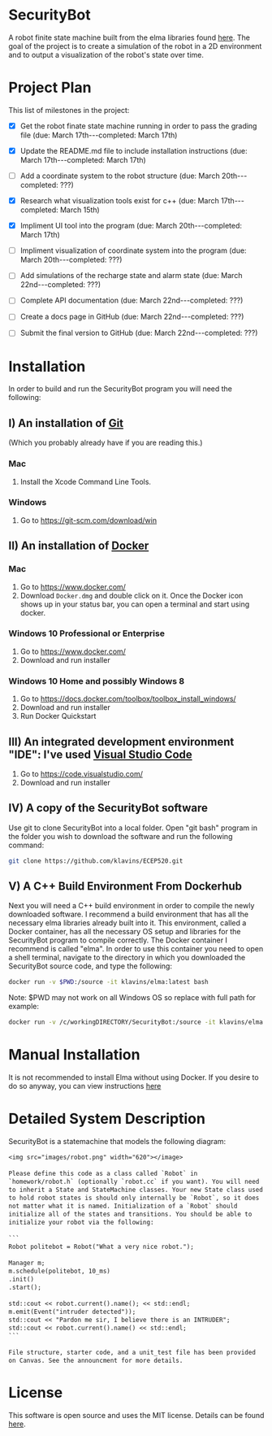 SecurityBot
===
A robot finite state machine built from the elma libraries found [here](https://github.com/klavinslab/elma).  The goal of the project is to create a simulation of the robot in a 2D environment and to output a visualization of the robot's state over time.

Project Plan
===
This list of milestones in the project:
- [x] Get the robot finate state machine running in order to pass the grading file (due: March 17th---completed: March 17th)
- [x] Update the README.md file to include installation instructions (due: March 17th---completed: March 17th)
- [ ] Add a coordinate system to the robot structure  (due: March 20th---completed: ???)
- [x] Research what visualization tools exist for c++ (due: March 17th---completed: March 15th) 
- [x] Impliment UI tool into the program (due: March 20th---completed: March 17th)
- [ ] Impliment visualization of coordinate system into the program (due: March 20th---completed: ???)
- [ ] Add simulations of the recharge state and alarm state (due: March 22nd---completed: ???)
- [ ] Complete API documentation (due: March 22nd---completed: ???)
- [ ] Create a docs page in GitHub (due: March 22nd---completed: ???)
- [ ] Submit the final version to GitHub (due: March 22nd---completed: ???)


# Installation
In order to build and run the SecurityBot program you will need the following:

## I)  An installation of [Git](https://git-scm.com/)
(Which you probably already have if you are reading this.)
### Mac
1. Install the Xcode Command Line Tools.
### Windows
1. Go to https://git-scm.com/download/win

## II)  An installation of [Docker](https://www.docker.com/)
### Mac
1. Go to https://www.docker.com/
2. Download `Docker.dmg` and double click on it. Once the Docker icon shows up in your status bar, you can open a terminal and start using docker.
### Windows 10 Professional or Enterprise
1. Go to https://www.docker.com/
2. Download and run installer
### Windows 10 Home and possibly Windows 8
1. Go to https://docs.docker.com/toolbox/toolbox_install_windows/
2. Download and run installer
3. Run Docker Quickstart

## III)  An integrated development environment "IDE": I've used [Visual Studio Code](https://code.visualstudio.com/)
1. Go to https://code.visualstudio.com/
2. Download and run installer

## IV)  A copy of the SecurityBot software
Use git to clone SecurityBot into a local folder.
Open "git bash" program in the folder you wish to download the software and run the following command:
```bash
git clone https://github.com/klavins/ECEP520.git
```
## V)  A C++ Build Environment From Dockerhub
Next you will need a C++ build environment in order to compile the newly downloaded software.  I recommend a build environment that has all the necessary elma libraries already built into it.  This environment, called a Docker container, has all the necessary OS setup and libraries for the SecurityBot program to compile correctly.  The Docker container I recommend is called "elma".
In order to use this container you need to open a shell terminal, navigate to the directory in which you downloaded the SecurityBot source code, and type the following:
```bash
docker run -v $PWD:/source -it klavins/elma:latest bash
```
Note: $PWD may not work on all Windows OS so replace with full path for example:
```bash
docker run -v /c/workingDIRECTORY/SecurityBot:/source -it klavins/elma:latest bash
```      

# Manual Installation
It is not recommended to install Elma without using Docker.  If you desire to do so anyway, you can view instructions [here](https://github.com/klavinslab/elma/blob/master/README.md#manual-installation)


# Detailed System Description
SecurityBot is a statemachine that models the following diagram:

    <img src="images/robot.png" width="620"></image>

    Please define this code as a class called `Robot` in `homework/robot.h` (optionally `robot.cc` if you want). You will need to inherit a State and StateMachine classes. Your new State class used to hold robot states is should only internally be `Robot`, so it does not matter what it is named. Initialization of a `Robot` should initialize all of the states and transitions. You should be able to initialize your robot via the following:
    
    ```
    Robot politebot = Robot("What a very nice robot.");
    
    Manager m;
    m.schedule(politebot, 10_ms)
    .init()
    .start();
    
    std::cout << robot.current().name(); << std::endl;
    m.emit(Event("intruder detected"));
    std::cout << "Pardon me sir, I believe there is an INTRUDER";
    std::cout << robot.current().name() << std::endl;
    ```

    File structure, starter code, and a unit_test file has been provided on Canvas. See the announcment for more details. 


# License
This software is open source and uses the MIT license. Details can be found [here](https://github.com/steveolio/SecurityBot/blob/master/LICENSE).